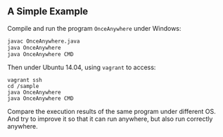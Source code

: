 ## A Simple Example

Compile and run the program `OnceAnywhere` under Windows:
```cmd
javac OnceAnywhere.java
java OnceAnywhere
java OnceAnywhere CMD
```

Then under Ubuntu 14.04, using `vagrant` to access:
```shell
vagrant ssh
cd /sample
java OnceAnywhere
java OnceAnywhere CMD
```

Compare the execution results of the same program under different OS.
And try to improve it so that it can run anywhere, but also run correctly anywhere.